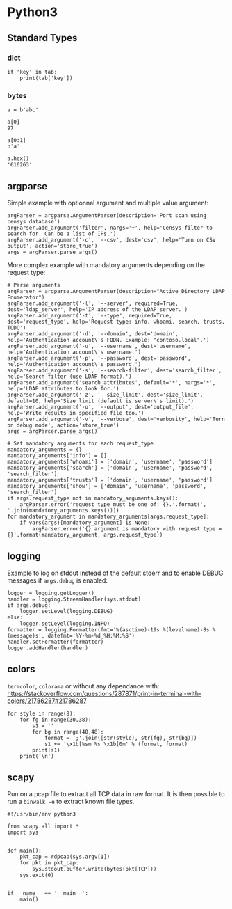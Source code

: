 # Python3

## Standard Types

### dict

```
if 'key' in tab:
    print(tab['key'])
```

### bytes

```
a = b'abc'

a[0]
97

a[0:1]
b'a'

a.hex()
'616263'
```

## argparse

Simple example with optionnal argument and multiple value argument:

```
argParser = argparse.ArgumentParser(description='Port scan using censys database')
argParser.add_argument('filter', nargs='+', help='Censys filter to search for. Can be a list of IPs.')
argParser.add_argument('-c', '--csv', dest='csv', help='Turn on CSV output', action='store_true')
args = argParser.parse_args()
```



More complex example with mandatory arguments depending on the request type:

```
# Parse arguments
argParser = argparse.ArgumentParser(description="Active Directory LDAP Enumerator")
argParser.add_argument('-l', '--server', required=True, dest='ldap_server', help='IP address of the LDAP server.')
argParser.add_argument('-t', '--type', required=True, dest='request_type', help='Request type: info, whoami, search, trusts, TODO')
argParser.add_argument('-d', '--domain', dest='domain', help='Authentication account\'s FQDN. Example: "contoso.local".')
argParser.add_argument('-u', '--username', dest='username', help='Authentication account\'s username.')
argParser.add_argument('-p', '--password', dest='password', help='Authentication account\'s password.')
argParser.add_argument('-s', '--search-filter', dest='search_filter', help='Search filter (use LDAP format).')
argParser.add_argument('search_attributes', default='*', nargs='*', help='LDAP attributes to look for.')
argParser.add_argument('-z', '--size_limit', dest='size_limit', default=10, help='Size limit (default is server\'s limit).')
argParser.add_argument('-o', '--output', dest='output_file', help='Write results in specified file too.')
argParser.add_argument('-v', '--verbose', dest='verbosity', help='Turn on debug mode', action='store_true')
args = argParser.parse_args()

# Set mandatory arguments for each request_type
mandatory_arguments = {}
mandatory_arguments['info'] = []
mandatory_arguments['whoami'] = ['domain', 'username', 'password']
mandatory_arguments['search'] = ['domain', 'username', 'password', 'search_filter']
mandatory_arguments['trusts'] = ['domain', 'username', 'password']
mandatory_arguments['show'] = ['domain', 'username', 'password', 'search_filter']
if args.request_type not in mandatory_arguments.keys():
    argParser.error('request type must be one of: {}.'.format(', '.join(mandatory_arguments.keys())))
for mandatory_argument in mandatory_arguments[args.request_type]:
    if vars(args)[mandatory_argument] is None:
        argParser.error('{} argument is mandatory with request type = {}'.format(mandatory_argument, args.request_type))
```


## logging

Example to log on stdout instead of the default stderr and to enable DEBUG messages if `args.debug` is enabled:

```
logger = logging.getLogger()
handler = logging.StreamHandler(sys.stdout)
if args.debug:
    logger.setLevel(logging.DEBUG)
else:
    logger.setLevel(logging.INFO)
formatter = logging.Formatter(fmt='%(asctime)-19s %(levelname)-8s %(message)s', datefmt='%Y-%m-%d_%H:%M:%S')
handler.setFormatter(formatter)
logger.addHandler(handler)
```

## colors

`termcolor`, `colorama` or without any dependance with: https://stackoverflow.com/questions/287871/print-in-terminal-with-colors/21786287#21786287


```
for style in range(8):
    for fg in range(30,38):
        s1 = ''
        for bg in range(40,48):
            format = ';'.join([str(style), str(fg), str(bg)])
            s1 += '\x1b[%sm %s \x1b[0m' % (format, format)
        print(s1)
    print('\n')
```




## scapy

Run on a pcap file to extract all TCP data in raw format.
It is then possible to run a `binwalk -e` to extract known file types.

```
#!/usr/bin/env python3

from scapy.all import *
import sys


def main():
    pkt_cap = rdpcap(sys.argv[1])
    for pkt in pkt_cap:
        sys.stdout.buffer.write(bytes(pkt[TCP]))
    sys.exit(0)


if __name__ == '__main__':
    main()
```
